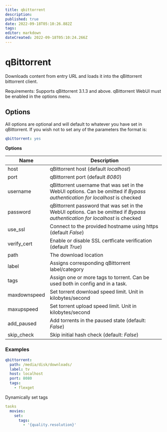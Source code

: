 ```yaml
---
title: qbittorrent
description: 
published: true
date: 2022-09-18T05:10:26.882Z
tags: 
editor: markdown
dateCreated: 2022-09-18T05:10:24.266Z
---
```


# qBittorrent
Downloads content from entry URL and loads it into the  qBittorrent bittorrent client.

Requirements: Supports qBittorrent 3.1.3 and above. qBittorrent WebUI must be enabled in the options menu.

## Options

All options are optional and will default to whatever you have set in qBittorrent. If you wish not to set any of the parameters the format is:

```yaml
qbittorrent: yes
```

**Options**

|  Name  |  Description  |
| --- | --- |
| host | qBittorrent host (default *localhost*)  |
| port | qBittorrent port (default *8080*)  |
| username | qBittorrent username that was set in the WebUI options. Can be omitted if *Bypass authentication for localhost* is checked  |
| password | qBittorrent password that was set in the WebUI options. Can be omitted if *Bypass authentication for localhost* is checked |
| use_ssl | Connect to the provided hostname using https (default *False*)
| verify_cert | Enable or disable SSL certficate verification (default *True*)
| path | The download location |
| label | Assigns corresponding qBittorrent label/category |
| tags | Assign one or more tags to torrent. Can be used both in config and in a task.
| maxdownspeed | Set torrent download speed limit. Unit in kilobytes/second |
| maxupspeed | Set torrent upload speed limit. Unit in kilobytes/second |
| add_paused | Add torrents in the paused state (default: *False*)|
| skip_check | Skip initial hash check (default: *False*)|

### Examples

```yaml
qbittorrent:
  path: /media/disk/downloads/
  label: tv
  host: localhost
  port: 8080
  tags:
    - flexget
```

Dynamically set tags

```yaml
tasks
  movies:
    set:
      tags:
        - '{quality.resolution}'

```